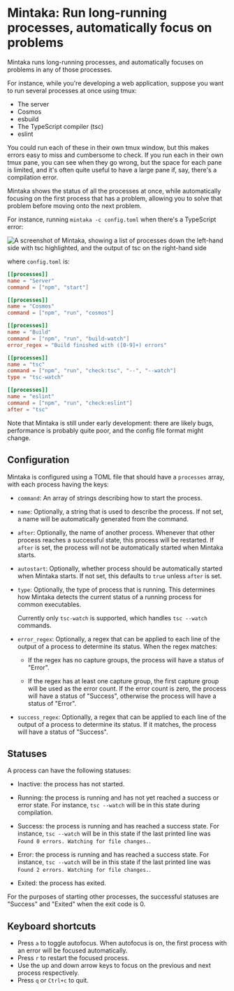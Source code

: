 # Mintaka: Run long-running processes, automatically focus on problems

Mintaka runs long-running processes, and automatically focuses on problems in
any of those processes.

For instance, while you're developing a web application, suppose you want to run
several processes at once using tmux:

* The server
* Cosmos
* esbuild
* The TypeScript compiler (tsc)
* eslint

You could run each of these in their own tmux window, but this makes errors easy
to miss and cumbersome to check. If you run each in their own tmux pane, you can
see when they go wrong, but the space for each pane is limited, and it's often
quite useful to have a large pane if, say, there's a compilation error.

Mintaka shows the status of all the processes at once, while automatically
focusing on the first process that has a problem, allowing you to solve that
problem before moving onto the next problem.

For instance, running `mintaka -c config.toml` when there's a TypeScript error:

![A screenshot of Mintaka, showing a list of processes down the left-hand side
with tsc highlighted, and the output of tsc on the right-hand side
](screenshot.png?raw=true)

where `config.toml` is:

```toml
[[processes]]
name = "Server"
command = ["npm", "start"]

[[processes]]
name = "Cosmos"
command = ["npm", "run", "cosmos"]

[[processes]]
name = "Build"
command = ["npm", "run", "build-watch"]
error_regex = "Build finished with ([0-9]+) errors"

[[processes]]
name = "tsc"
command = ["npm", "run", "check:tsc", "--", "--watch"]
type = "tsc-watch"

[[processes]]
name = "eslint"
command = ["npm", "run", "check:eslint"]
after = "tsc"
```

Note that Mintaka is still under early development: there are likely bugs,
performance is probably quite poor, and the config file format might change.

## Configuration

Mintaka is configured using a TOML file that should have a `processes` array,
with each process having the keys:

* `command`: An array of strings describing how to start the process.

* `name`: Optionally, a string that is used to describe the process. If not set,
  a name will be automatically generated from the command.

* `after`: Optionally, the name of another process. Whenever that other process
  reaches a successful state, this process will be restarted. If `after` is set,
  the process will not be automatically started when Mintaka starts.

* `autostart`: Optionally, whether process should be automatically started when
  Mintaka starts. If not set, this defaults to `true` unless `after` is set.

* `type`: Optionally, the type of process that is running. This determines how
  Mintaka detects the current status of a running process for common
  executables.

  Currently only `tsc-watch` is supported, which handles `tsc --watch` commands.

* `error_regex`: Optionally, a regex that can be applied to each line of the
  output of a process to determine its status. When the regex matches:

  * If the regex has no capture groups, the process will have a status of
    "Error".

  * If the regex has at least one capture group, the first capture group will be
    used as the error count. If the error count is zero, the process will have a
    status of "Success", otherwise the process will have a status of "Error".

* `success_regex`: Optionally, a regex that can be applied to each line of the
  output of a process to determine its status. If it matches, the process will
  have a status of "Success".

## Statuses

A process can have the following statuses:

* Inactive: the process has not started.

* Running: the process is running and has not yet reached a success or error
  state. For instance, `tsc --watch` will be in this state during compilation.

* Success: the process is running and has reached a success state. For instance,
  `tsc --watch` will be in this state if the last printed line was
  `Found 0 errors. Watching for file changes.`.

* Error: the process is running and has reached a success state. For instance,
  `tsc --watch` will be in this state if the last printed line was
  `Found 2 errors. Watching for file changes.`.

* Exited: the process has exited.

For the purposes of starting other processes, the successful statuses are
"Success" and "Exited" when the exit code is 0.

## Keyboard shortcuts

* Press `a` to toggle autofocus. When autofocus is on, the first process with
  an error will be focused automatically.
* Press `r` to restart the focused process.
* Use the up and down arrow keys to focus on the previous and next process
  respectively.
* Press `q` or `Ctrl+c` to quit.
